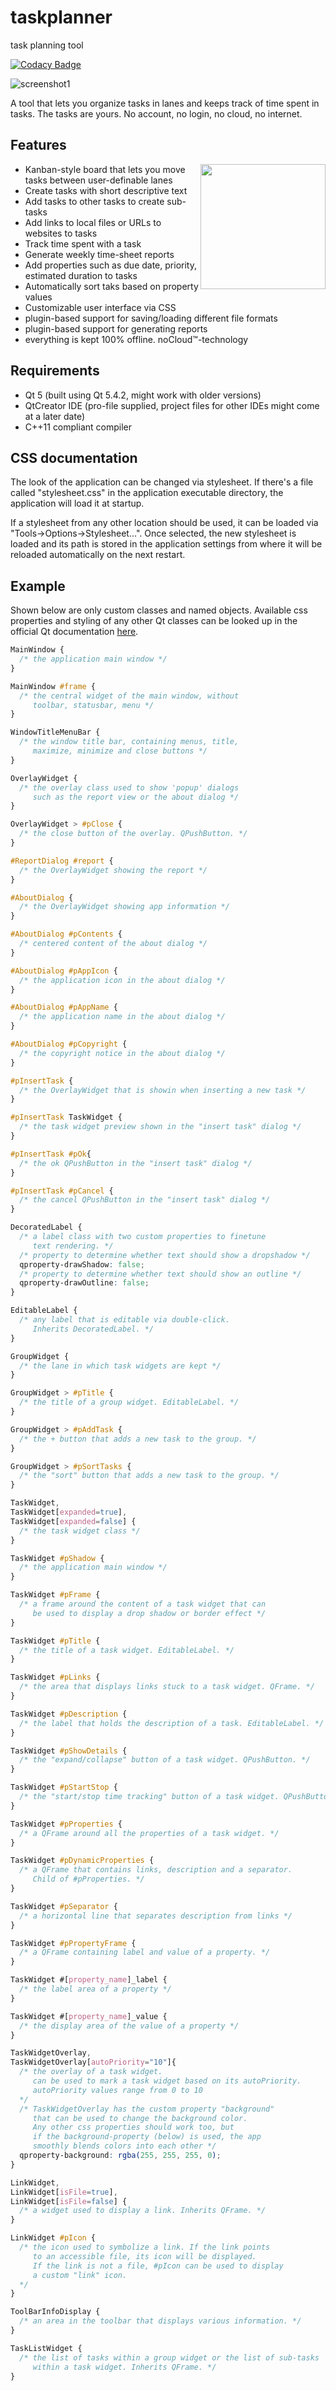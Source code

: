 # taskplanner
task planning tool

[![Codacy Badge](https://api.codacy.com/project/badge/Grade/dba3df2f803a47cabd1f16c733a1bc03)](https://www.codacy.com?utm_source=github.com&amp;utm_medium=referral&amp;utm_content=schoebey/taskplanner&amp;utm_campaign=Badge_Grade)

![screenshot1](screenshots/screenshot1.png)

A tool that lets you organize tasks in lanes and keeps track of time spent in tasks.
The tasks are yours. No account, no login, no cloud, no internet.

## Features

<img width="200" align="right" src="screenshots/screenshot2.png">

* Kanban-style board that lets you move tasks between user-definable lanes
* Create tasks with short descriptive text
* Add tasks to other tasks to create sub-tasks
* Add links to local files or URLs to websites to tasks
* Track time spent with a task
* Generate weekly time-sheet reports 
* Add properties such as due date, priority, estimated duration to tasks
* Automatically sort taks based on property values
* Customizable user interface via CSS
* plugin-based support for saving/loading different file formats
* plugin-based support for generating reports
* everything is kept 100% offline. noCloud™-technology

## Requirements

* Qt 5 (built using Qt 5.4.2, might work with older versions)
* QtCreator IDE (pro-file supplied, project files for other IDEs might come at a later date)
* C++11 compliant compiler

## CSS documentation
The look of the application can be changed via stylesheet.
If there's a file called "stylesheet.css" in the application executable directory, the application will load it at startup.

If a stylesheet from any other location should be used, it can be loaded via "Tools->Options->Stylesheet…". Once selected, the new stylesheet is loaded and its path is stored in the application settings from where it will be reloaded automatically on the next restart.

## Example

Shown below are only custom classes and named objects. Available css properties and styling of any other Qt classes can be looked up in the official Qt documentation [here](https://doc.qt.io/qt-5/stylesheet.html).
```css
MainWindow {
  /* the application main window */
}

MainWindow #frame {
  /* the central widget of the main window, without 
     toolbar, statusbar, menu */
}

WindowTitleMenuBar {
  /* the window title bar, containing menus, title, 
     maximize, minimize and close buttons */
}

OverlayWidget {
  /* the overlay class used to show 'popup' dialogs
     such as the report view or the about dialog */
}

OverlayWidget > #pClose {
  /* the close button of the overlay. QPushButton. */  
}

#ReportDialog #report {
  /* the OverlayWidget showing the report */
}

#AboutDialog {
  /* the OverlayWidget showing app information */
}

#AboutDialog #pContents {
  /* centered content of the about dialog */
}

#AboutDialog #pAppIcon {
  /* the application icon in the about dialog */
}

#AboutDialog #pAppName {
  /* the application name in the about dialog */
}

#AboutDialog #pCopyright {
  /* the copyright notice in the about dialog */
}

#pInsertTask {
  /* the OverlayWidget that is showin when inserting a new task */
}

#pInsertTask TaskWidget {
  /* the task widget preview shown in the "insert task" dialog */
}

#pInsertTask #pOk{
  /* the ok QPushButton in the "insert task" dialog */
}

#pInsertTask #pCancel {
  /* the cancel QPushButton in the "insert task" dialog */
}

DecoratedLabel {
  /* a label class with two custom properties to finetune
     text rendering. */
  /* property to determine whether text should show a dropshadow */
  qproperty-drawShadow: false; 
  /* property to determine whether text should show an outline */
  qproperty-drawOutline: false;
}

EditableLabel {
  /* any label that is editable via double-click.
     Inherits DecoratedLabel. */
}

GroupWidget {
  /* the lane in which task widgets are kept */
}

GroupWidget > #pTitle {
  /* the title of a group widget. EditableLabel. */
}

GroupWidget > #pAddTask {
  /* the + button that adds a new task to the group. */
}

GroupWidget > #pSortTasks {
  /* the "sort" button that adds a new task to the group. */
}

TaskWidget,
TaskWidget[expanded=true],
TaskWidget[expanded=false] {
  /* the task widget class */
}

TaskWidget #pShadow {
  /* the application main window */
}

TaskWidget #pFrame {
  /* a frame around the content of a task widget that can 
     be used to display a drop shadow or border effect */
}

TaskWidget #pTitle {
  /* the title of a task widget. EditableLabel. */
}

TaskWidget #pLinks {
  /* the area that displays links stuck to a task widget. QFrame. */
}

TaskWidget #pDescription {
  /* the label that holds the description of a task. EditableLabel. */
}

TaskWidget #pShowDetails {
  /* the "expand/collapse" button of a task widget. QPushButton. */
}

TaskWidget #pStartStop {
  /* the "start/stop time tracking" button of a task widget. QPushButton. */
}

TaskWidget #pProperties {
  /* a QFrame around all the properties of a task widget. */
}

TaskWidget #pDynamicProperties {
  /* a QFrame that contains links, description and a separator.
     Child of #pProperties. */
}

TaskWidget #pSeparator {
  /* a horizontal line that separates description from links */
}

TaskWidget #pPropertyFrame {
  /* a QFrame containing label and value of a property. */
}

TaskWidget #[property_name]_label {
  /* the label area of a property */
}

TaskWidget #[property_name]_value {
  /* the display area of the value of a property */
}

TaskWidgetOverlay,
TaskWidgetOverlay[autoPriority="10"]{
  /* the overlay of a task widget. 
     can be used to mark a task widget based on its autoPriority.
     autoPriority values range from 0 to 10
  */
  /* TaskWidgetOverlay has the custom property "background" 
     that can be used to change the background color.
     Any other css properties should work too, but 
     if the background-property (below) is used, the app
     smoothly blends colors into each other */
  qproperty-background: rgba(255, 255, 255, 0);
}

LinkWidget,
LinkWidget[isFile=true],
LinkWidget[isFile=false] {
  /* a widget used to display a link. Inherits QFrame. */
}

LinkWidget #pIcon {
  /* the icon used to symbolize a link. If the link points
     to an accessible file, its icon will be displayed.
     If the link is not a file, #pIcon can be used to display
     a custom "link" icon.
  */
}

ToolBarInfoDisplay {
  /* an area in the toolbar that displays various information. */
}

TaskListWidget {
  /* the list of tasks within a group widget or the list of sub-tasks
     within a task widget. Inherits QFrame. */
}
```
